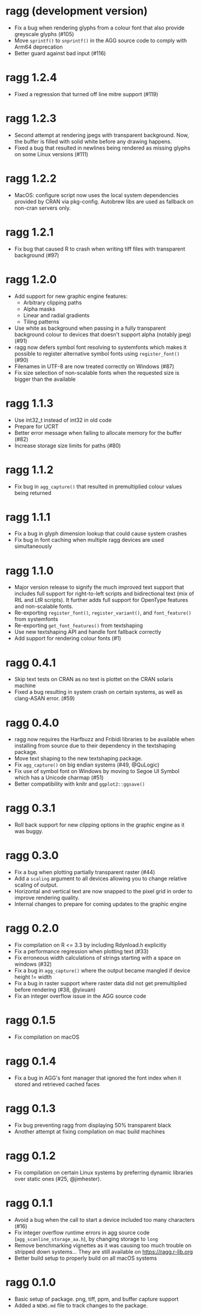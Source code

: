 # ragg (development version)

* Fix a bug when rendering glyphs from a colour font that also provide greyscale
  glyphs (#105)
* Move `sprintf()` to `snprintf()` in the AGG source code to comply with Arm64
  deprecation
* Better guard against bad input (#116)

# ragg 1.2.4

* Fixed a regression that turned off line mitre support (#119)

# ragg 1.2.3

* Second attempt at rendering jpegs with transparent background. Now, the buffer
  is filled with solid white before any drawing happens.
* Fixed a bug that resulted in newlines being rendered as missing glyphs on some
  Linux versions (#111)

# ragg 1.2.2

* MacOS: configure script now uses the local system dependencies provided by 
  CRAN via pkg-config. Autobrew libs are used as fallback on non-cran servers only.

# ragg 1.2.1

* Fix bug that caused R to crash when writing tiff files with transparent 
  background (#97)

# ragg 1.2.0

* Add support for new graphic engine features:
  - Arbitrary clipping paths
  - Alpha masks
  - Linear and radial gradients
  - Tiling patterns
* Use white as background when passing in a fully transparent background colour
  to devices that doesn't support alpha (notably jpeg) (#91)
* ragg now defers symbol font resolving to systemfonts which makes it possible 
  to register alternative symbol fonts using `register_font()` (#90)
* Filenames in UTF-8 are now treated correctly on Windows (#87)
* Fix size selection of non-scalable fonts when the requested size is bigger 
  than the available

# ragg 1.1.3

* Use int32_t instead of int32 in old code
* Prepare for UCRT
* Better error message when failing to allocate memory for the buffer (#82)
* Increase storage size limits for paths (#80)

# ragg 1.1.2

* Fix bug in `agg_capture()` that resulted in premultiplied colour values being
  returned

# ragg 1.1.1

* Fix a bug in glyph dimension lookup that could cause system crashes
* Fix bug in font caching when multiple ragg devices are used simultaneously

# ragg 1.1.0

* Major version release to signify the much improved text support that includes
  full support for right-to-left scripts and bidirectional text (mix of RtL and
  LtR scripts). It further adds full support for OpenType features and 
  non-scalable fonts.
* Re-exporting `register_font()`, `register_variant()`, and `font_feature()` 
  from systemfonts
* Re-exporting `get_font_features()` from textshaping
* Use new textshaping API and handle font fallback correctly
* Add support for rendering colour fonts (#1)

# ragg 0.4.1

* Skip text tests on CRAN as no text is plottet on the CRAN solaris machine
* Fixed a bug resulting in system crash on certain systems, as well as 
  clang-ASAN error. (#59)
  
# ragg 0.4.0

* ragg now requires the Harfbuzz and Fribidi libraries to be available when 
  installing from source due to their dependency in the textshaping package.
* Move text shaping to the new textshaping package.
* Fix `agg_capture()` on big endian systems (#49, @QuLogic)
* Fix use of symbol font on Windows by moving to Segoe UI Symbol which has a 
  Unicode charmap (#51)
* Better compatibility with knitr and `ggplot2::ggsave()`

# ragg 0.3.1

* Roll back support for new clipping options in the graphic engine as it was 
  buggy.

# ragg 0.3.0

* Fix a bug when plotting partially transparent raster (#44)
* Add a `scaling` argument to all devices allowing you to change relative 
  scaling of output.
* Horizontal and vertical text are now snapped to the pixel grid in order to 
  improve rendering quality.
* Internal changes to prepare for coming updates to the graphic engine

# ragg 0.2.0

* Fix compilation on R <= 3.3 by including Rdynload.h explicitly
* Fix a performance regression when plotting text (#33)
* Fix erroneous width calculations of strings starting with a space on windows 
  (#32)
* Fix a bug in `agg_capture()` where the output became mangled if device 
  height != width
* Fix a bug in raster support where raster data did not get premultiplied before
  rendering (#38, @yixuan)
* Fix an integer overflow issue in the AGG source code

# ragg 0.1.5

* Fix compilation on macOS

# ragg 0.1.4

* Fix a bug in AGG's font manager that ignored the font index when it stored and
  retrieved cached faces

# ragg 0.1.3

* Fix bug preventing ragg from displaying 50% transparent black
* Another attempt at fixing compilation on mac build machines

# ragg 0.1.2

* Fix compilation on certain Linux systems by preferring dynamic libraries over 
  static ones (#25, @jimhester).

# ragg 0.1.1

* Avoid a bug when the call to start a device included too many characters (#16)
* Fix integer overflow runtime errors in agg source code 
  (`agg_scanline_storage_aa.h`), by changing storage to `long`
* Remove benchmarking vignettes as it was causing too much trouble on stripped
  down systems... They are still available on <https://ragg.r-lib.org>
* Better build setup to properly build on all macOS systems

# ragg 0.1.0

* Basic setup of package. png, tiff, ppm, and buffer capture support
* Added a `NEWS.md` file to track changes to the package.
